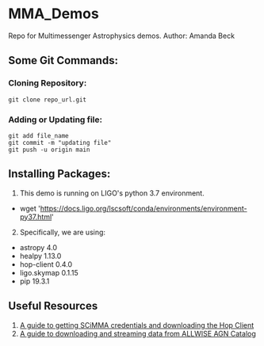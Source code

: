 # MMA_Demos
Repo for Multimessenger Astrophysics demos.
Author: Amanda Beck

## Some Git Commands:
### Cloning Repository:
` git clone repo_url.git `

### Adding or Updating file:
```
git add file_name
git commit -m "updating file"
git push -u origin main
```
## Installing Packages:
1. This demo is running on LIGO's python 3.7 environment. 
  - wget 'https://docs.ligo.org/lscsoft/conda/environments/environment-py37.html'
2. Specifically, we are using:
  - astropy 4.0
  - healpy 1.13.0
  - hop-client 0.4.0
  - ligo.skymap 0.1.15
  - pip 19.3.1

## Useful Resources
1. [A guide to getting SCiMMA credentials and downloading the Hop Client](https://drive.google.com/file/d/1CdYiE9EpbbXS2DZbahZ1ZcLavAeyF9Rg/view?usp=sharing) 
2. [A guide to downloading and streaming data from ALLWISE AGN Catalog](https://drive.google.com/file/d/1IcjwhWD9gfjtmsv7ZpX3oXt1vXg-3Oou/view?usp=sharing)
